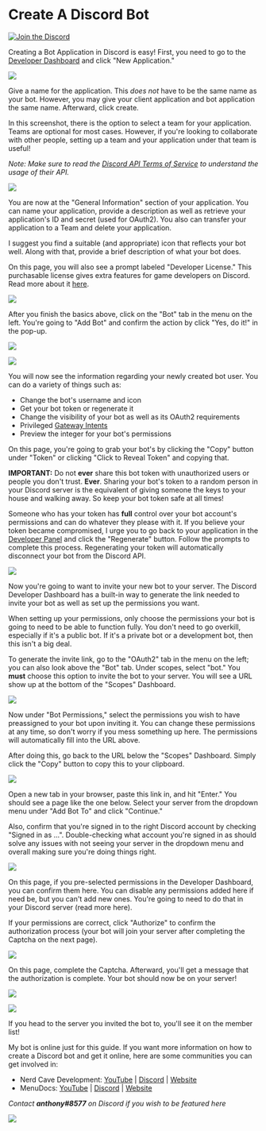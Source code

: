 # Create A Discord Bot

[![Join the Discord](https://discordapp.com/api/guilds/480231440932667393/embed.png)](https://discord.gg/g7wr8xb)

Creating a Bot Application in Discord is easy! First, you need to go to the [Developer Dashboard](https://discord.com/developers/applications) and click "New Application."

![](https://i.imgur.com/BOxMrSJ.png)

Give a name for the application. This *does not* have to be the same name as your bot. However, you may give your client application and bot application the same name. Afterward, click create.

In this screenshot, there is the option to select a team for your application. Teams are optional for most cases. However, if you're looking to collaborate with other people, setting up a team and your application under that team is useful!

*Note: Make sure to read the [Discord API Terms of Service](https://discord.com/developers/docs/legal) to understand the usage of their API.*

![](https://i.imgur.com/ekM4z0w.png)

You are now at the "General Information" section of your application. You can name your application, provide a description as well as retrieve your application's ID and secret (used for OAuth2). You also can transfer your application to a Team and delete your application.

I suggest you find a suitable (and appropriate) icon that reflects your bot well. Along with that, provide a brief description of what your bot does.

On this page, you will also see a prompt labeled "Developer License." This purchasable license gives extra features for game developers on Discord. Read more about it [here](https://support-dev.discord.com/hc/en-us/articles/360027891611-Sell-Your-Game-on-Discord-How-to-do-it).

![](https://i.imgur.com/maJPClA.png)

After you finish the basics above, click on the "Bot" tab in the menu on the left. You're going to "Add Bot" and confirm the action by click "Yes, do it!" in the pop-up.

![](https://i.imgur.com/iV4jn2B.png)

![](https://i.imgur.com/CnShvPp.png)

You will now see the information regarding your newly created bot user. You can do a variety of things such as:  

* Change the bot's username and icon  
* Get your bot token or regenerate it  
* Change the visibility of your bot as well as its OAuth2 requirements  
* Privileged [Gateway Intents](https://discord.com/developers/docs/topics/gateway#gateway-intents)  
* Preview the integer for your bot's permissions  

On this page, you're going to grab your bot's by clicking the "Copy" button under "Token" or clicking "Click to Reveal Token" and copying that.

**IMPORTANT:** Do not **ever** share this bot token with unauthorized users or people you don't trust. **Ever**. Sharing your bot's token to a random person in your Discord server is the equivalent of giving someone the keys to your house and walking away. So keep your bot token safe at all times!

Someone who has your token has **full** control over your bot account's permissions and can do whatever they please with it. If you believe your token became compromised, I urge you to go back to your application in the [Developer Panel](https://discord.com/developer/applications) and click the "Regenerate" button. Follow the prompts to complete this process. Regenerating your token will automatically disconnect your bot from the Discord API.

![](https://i.imgur.com/25vM6GD.png)

Now you're going to want to invite your new bot to your server. The Discord Developer Dashboard has a built-in way to generate the link needed to invite your bot as well as set up the permissions you want.

When setting up your permissions, only choose the permissions your bot is going to need to be able to function fully. You don't need to go overkill, especially if it's a public bot. If it's a private bot or a development bot, then this isn't a big deal.

To generate the invite link, go to the "OAuth2" tab in the menu on the left; you can also look above the "Bot" tab. Under scopes, select "bot." You **must** choose this option to invite the bot to your server. You will see a URL show up at the bottom of the "Scopes" Dashboard.

![](https://i.imgur.com/07KWmx2.png)

Now under "Bot Permissions," select the permissions you wish to have preassigned to your bot upon inviting it. You can change these permissions at any time, so don't worry if you mess something up here. The permissions will automatically fill into the URL above.

After doing this, go back to the URL below the "Scopes" Dashboard. Simply click the "Copy" button to copy this to your clipboard.

![](https://i.imgur.com/ekvsEnh.png)

Open a new tab in your browser, paste this link in, and hit "Enter." You should see a page like the one below. Select your server from the dropdown menu under "Add Bot To" and click "Continue."

Also, confirm that you're signed in to the right Discord account by checking "Signed in as ...". Double-checking what account you're signed in as should solve any issues with not seeing your server in the dropdown menu and overall making sure you're doing things right.

![](https://i.imgur.com/J89N8wb.png)

On this page, if you pre-selected permissions in the Developer Dashboard, you can confirm them here. You can disable any permissions added here if need be, but you can't add new ones. You're going to need to do that in your Discord server (read more here).

If your permissions are correct, click "Authorize" to confirm the authorization process (your bot will join your server after completing the Captcha on the next page).

![](https://i.imgur.com/OReSg7d.png)

On this page, complete the Captcha. Afterward, you'll get a message that the authorization is complete. Your bot should now be on your server!

![](https://i.imgur.com/amQ6gtG.png)

![](https://i.imgur.com/Bc1Wgwv.png)

If you head to the server you invited the bot to, you'll see it on the member list!

My bot is online just for this guide. If you want more information on how to create a Discord bot and get it online, here are some communities you can get involved in:

* Nerd Cave Development: [YouTube](https://www.youtube.com/channel/UCI_HY3KnAH_VusYqFvL2U9g?view_as=subscriber) | [Discord](https://discord.gg/g7wr8xb) | [Website](https://thenerdcave.us)  
* MenuDocs: [YouTube](https://www.youtube.com/channel/UCpGGFqJP9vYvzFudqnQ-6IA) | [Discord](https://menudocs.link/discord) | [Website](https://menudocs.org)  

*Contact **anthony#8577** on Discord if you wish to be featured here*

![](https://i.imgur.com/5WVBqx0.png)